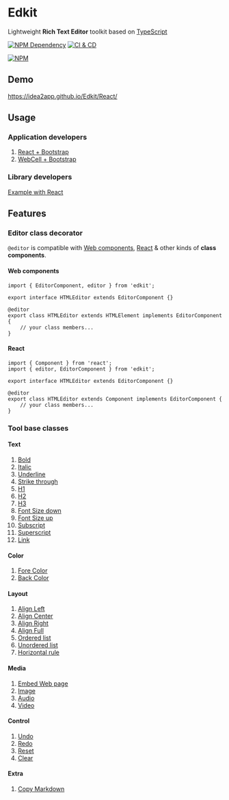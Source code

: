 # Edkit

Lightweight **Rich Text Editor** toolkit based on [TypeScript][1]

[![NPM Dependency](https://img.shields.io/librariesio/github/idea2app/Edkit.svg)][2]
[![CI & CD](https://github.com/idea2app/Edkit/actions/workflows/main.yml/badge.svg)][3]

[![NPM](https://nodei.co/npm/edkit.png?downloads=true&downloadRank=true&stars=true)][4]

## Demo

https://idea2app.github.io/Edkit/React/

## Usage

### Application developers

1. [React + Bootstrap](https://github.com/idea2app/Edkit/tree/master/React/)
2. [WebCell + Bootstrap](https://github.com/idea2app/Edkit/tree/master/WebCell/)

### Library developers

[Example with React](https://github.com/idea2app/Edkit/tree/master/React/source/)

## Features

### Editor class decorator

`@editor` is compatible with [Web components][5], [React][6] & other kinds of **class components**.

#### Web components

```tsx
import { EditorComponent, editor } from 'edkit';

export interface HTMLEditor extends EditorComponent {}

@editor
export class HTMLEditor extends HTMLElement implements EditorComponent {
    // your class members...
}
```

#### React

```tsx
import { Component } from 'react';
import { editor, EditorComponent } from 'edkit';

export interface HTMLEditor extends EditorComponent {}

@editor
export class HTMLEditor extends Component implements EditorComponent {
    // your class members...
}
```

### Tool base classes

#### Text

1. [Bold](https://idea2app.github.io/Edkit/classes/BoldTool.html)
2. [Italic](https://idea2app.github.io/Edkit/classes/ItalicTool.html)
3. [Underline](https://idea2app.github.io/Edkit/classes/UnderlineTool.html)
4. [Strike through](https://idea2app.github.io/Edkit/classes/StrikeThroughTool.html)
5. [H1](https://idea2app.github.io/Edkit/classes/H1Tool.html)
6. [H2](https://idea2app.github.io/Edkit/classes/H2Tool.html)
7. [H3](https://idea2app.github.io/Edkit/classes/H3Tool.html)
8. [Font Size down](https://idea2app.github.io/Edkit/classes/FontSizeDownTool.html)
9. [Font Size up](https://idea2app.github.io/Edkit/classes/FontSizeUpTool.html)
10. [Subscript](https://idea2app.github.io/Edkit/classes/SubscriptTool.html)
11. [Superscript](https://idea2app.github.io/Edkit/classes/SuperscriptTool.html)
12. [Link](https://idea2app.github.io/Edkit/classes/LinkTool.html)

#### Color

1. [Fore Color](https://idea2app.github.io/Edkit/classes/ForeColorTool.html)
2. [Back Color](https://idea2app.github.io/Edkit/classes/BackColorTool.html)

#### Layout

1. [Align Left](https://idea2app.github.io/Edkit/classes/AlignLeftTool.html)
2. [Align Center](https://idea2app.github.io/Edkit/classes/AlignCenterTool.html)
3. [Align Right](https://idea2app.github.io/Edkit/classes/AlignRightTool.html)
4. [Align Full](https://idea2app.github.io/Edkit/classes/AlignFullTool.html)
5. [Ordered list](https://idea2app.github.io/Edkit/classes/OrderedListTool.html)
6. [Unordered list](https://idea2app.github.io/Edkit/classes/UnorderedListTool.html)
7. [Horizontal rule](https://idea2app.github.io/Edkit/classes/HorizontalRuleTool.html)

#### Media

1. [Embed Web page](https://idea2app.github.io/Edkit/classes/IFrameTool.html)
2. [Image](https://idea2app.github.io/Edkit/classes/ImageTool.html)
3. [Audio](https://idea2app.github.io/Edkit/classes/AudioTool.html)
4. [Video](https://idea2app.github.io/Edkit/classes/VideoTool.html)

#### Control

1. [Undo](https://idea2app.github.io/Edkit/classes/UndoTool.html)
2. [Redo](https://idea2app.github.io/Edkit/classes/RedoTool.html)
3. [Reset](https://idea2app.github.io/Edkit/classes/ResetTool.html)
4. [Clear](https://idea2app.github.io/Edkit/classes/ClearTool.html)

#### Extra

1. [Copy Markdown](https://idea2app.github.io/Edkit/classes/CopyMarkdownTool.html)

[1]: https://www.typescriptlang.org/
[2]: https://libraries.io/npm/edkit
[3]: https://github.com/idea2app/Edkit/actions/workflows/main.yml
[4]: https://nodei.co/npm/edkit/
[5]: https://www.webcomponents.org/
[6]: https://react.dev/
